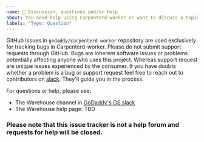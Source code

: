 ```yaml
---
name: 💬 Discussion, questions and/or Help
about: You need help using Carpenterd-worker or want to discuss a topic or feature.
labels: "Type: Question"
---
```


GitHub Issues in `godaddy/carpenterd-worker` repository are used exclusively for tracking bugs in Carpenterd-worker.
Please do not submit support requests through GitHub. Bugs are inherent software issues or problems
potentially affecting anyone who uses this project. Whereas support request are unique issues experienced
by the consumer. If you have doubts whether a problem is a bug or support request feel free to reach out
to contributors on [slack]. They'll guide you in the process.

For questions or help, please see:
- The Warehouse channel in [GoDaddy's OS slack][slack]
- The Warehouse help page: TBD

### Please note that this issue tracker is not a help forum and requests for help will be closed.

[slack]: https://godaddy-oss.slack.com/messages/CHXEP5DNH
